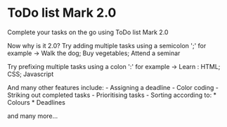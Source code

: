 # ToDo list Mark 2.0

Complete your tasks on the go using ToDo list Mark 2.0

Now why is it 2.0?
Try adding multiple tasks using a semicolon ';'
  for example -> Walk the dog; Buy vegetables; Attend a seminar
  
Try prefixing multiple tasks using a colon ':'
  for example -> Learn : HTML; CSS; Javascript

And many other features include:
    - Assigning a deadline
    - Color coding
    - Striking out completed tasks
    - Prioritising tasks
    - Sorting according to:
      * Colours
      * Deadlines
    
and many more...
